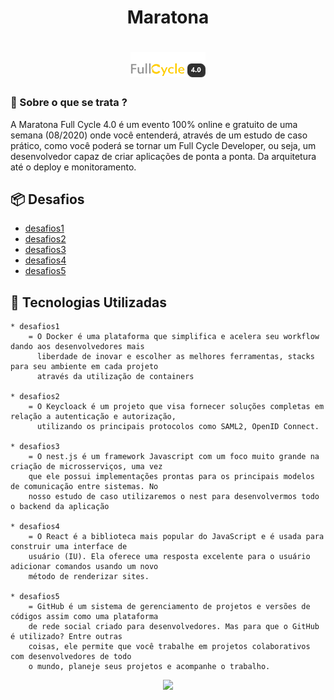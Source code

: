 <h1 align="center">Maratona</h1>

<h1 align="center">
    <img width="120" height="40" src="https://github.com/trainningjava/Maratona-Full-Cycle-4.0/blob/master/public/assets/images/grupo_4378.png">
</h1>

### 🤔 Sobre o que se trata ? 
A Maratona Full Cycle 4.0 é um evento 100% online e gratuito de uma semana (08/2020) onde você entenderá, através de um estudo 
de caso prático, como você poderá se tornar um Full Cycle Developer, ou seja, um desenvolvedor capaz de criar aplicações de 
ponta a ponta. Da arquitetura até o deploy e monitoramento.

## :package: Desafios

- [desafios1](https://github.com/trainningjava/Maratona-Full-Cycle-4.0/tree/master/desafio1)
- [desafios2](https://github.com/trainningjava/Maratona-Full-Cycle-4.0/tree/master/desafio2)
- [desafios3](https://github.com/trainningjava/Maratona-Full-Cycle-4.0/tree/master/desafio3)
- [desafios4](https://github.com/trainningjava/Maratona-Full-Cycle-4.0/tree/master/desafio4)
- [desafios5](https://github.com/trainningjava/Maratona-Full-Cycle-4.0/tree/master/desafio5)

## :rocket: Tecnologias Utilizadas 

```frond-end
* desafios1
    = O Docker é uma plataforma que simplifica e acelera seu workflow dando aos desenvolvedores mais 
      liberdade de inovar e escolher as melhores ferramentas, stacks para seu ambiente em cada projeto 
      através da utilização de containers
      
* desafios2
    = O Keycloack é um projeto que visa fornecer soluções completas em relação a autenticação e autorização, 
      utilizando os principais protocolos como SAML2, OpenID Connect.
    
* desafios3
    = O nest.js é um framework Javascript com um foco muito grande na criação de microsserviços, uma vez 
    que ele possui implementações prontas para os principais modelos de comunicação entre sistemas. No 
    nosso estudo de caso utilizaremos o nest para desenvolvermos todo o backend da aplicação

* desafios4
    = O React é a biblioteca mais popular do JavaScript e é usada para construir uma interface de 
    usuário (IU). Ela oferece uma resposta excelente para o usuário adicionar comandos usando um novo 
    método de renderizar sites.

* desafios5
    = GitHub é um sistema de gerenciamento de projetos e versões de códigos assim como uma plataforma 
    de rede social criado para desenvolvedores. Mas para que o GitHub é utilizado? Entre outras 
    coisas, ele permite que você trabalhe em projetos colaborativos com desenvolvedores de todo 
    o mundo, planeje seus projetos e acompanhe o trabalho.

```
<p align="center">
<img width="600" src="./public/assets/images/Maratona.gif?raw=true">
</p>
